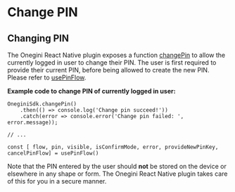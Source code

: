 # Change PIN

## Changing PIN

The Onegini React Native plugin exposes a function [changePin](../reference-guides/changePin.md) to allow the currently logged in user to change their PIN. The user is first required to provide their current PIN, before being allowed to create the new PIN. Please refer to [usePinFlow](../reference-guides/usePinFlow.md).

**Example code to change PIN of currently logged in user:**

```
OneginiSdk.changePin()
    .then(() => console.log('Change pin succeed!'))
    .catch(error => console.error('Change pin failed: ', error.message));

// ...

const [ flow, pin, visible, isConfirmMode, error, provideNewPinKey, cancelPinFlow] = usePinFlow()
```

Note that the PIN entered by the user should **not** be stored on the device or elsewhere in any shape or form. The Onegini React Native plugin takes care of this for you in a secure manner.
